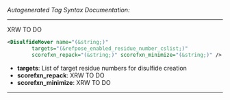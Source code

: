 <!-- THIS IS AN AUTOGENERATED FILE: Don't edit it directly, instead change the schema definition in the code itself. -->

_Autogenerated Tag Syntax Documentation:_

---
XRW TO DO

```xml
<DisulfideMover name="(&string;)"
        targets="(&refpose_enabled_residue_number_cslist;)"
        scorefxn_repack="(&string;)" scorefxn_minimize="(&string;)" />
```

-   **targets**: List of target residue numbers for disulfide creation
-   **scorefxn_repack**: XRW TO DO
-   **scorefxn_minimize**: XRW TO DO

---
